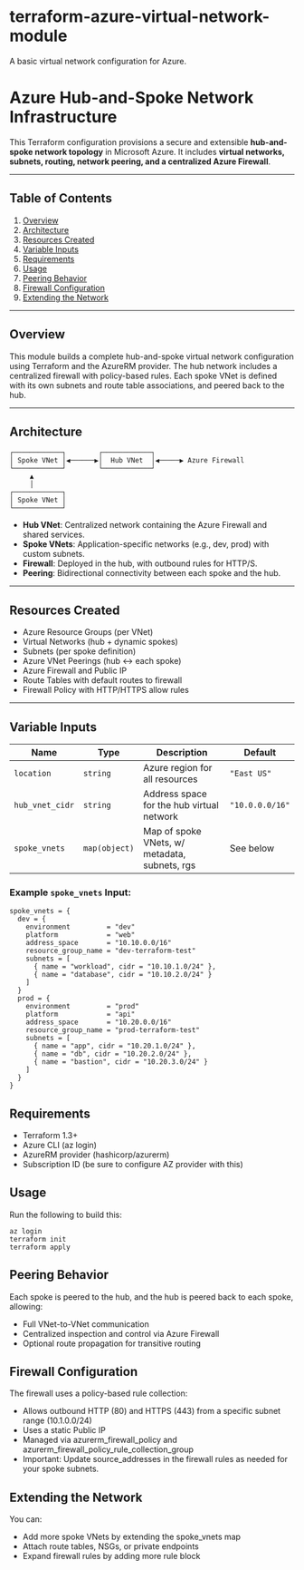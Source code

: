 # terraform-azure-virtual-network-module
A basic virtual network configuration for Azure.



# Azure Hub-and-Spoke Network Infrastructure
This Terraform configuration provisions a secure and extensible 
**hub-and-spoke network topology** in Microsoft Azure. 
It includes **virtual networks, subnets, routing, network peering, and a centralized Azure Firewall**.

---

## Table of Contents

1. [Overview](#overview)  
2. [Architecture](#architecture)  
3. [Resources Created](#resources-created)  
4. [Variable Inputs](#variable-inputs)  
5. [Requirements](#requirements)  
6. [Usage](#usage)  
7. [Peering Behavior](#peering-behavior)  
8. [Firewall Configuration](#firewall-configuration)  
9. [Extending the Network](#extending-the-network)  

---

## Overview

This module builds a complete hub-and-spoke virtual network configuration using 
Terraform and the AzureRM provider. The hub network includes a centralized 
firewall with policy-based rules. Each spoke VNet is defined with its own 
subnets and route table associations, and peered back to the hub.

---

## Architecture
```
┌────────────┐        ┌────────────┐
│ Spoke VNet │◀──────▶│  Hub VNet  │◀─────▶ Azure Firewall
└────────────┘        └────────────┘
     ▲
     │
┌────────────┐
│ Spoke VNet │
└────────────┘

```
- **Hub VNet**: Centralized network containing the Azure Firewall and shared services.
- **Spoke VNets**: Application-specific networks (e.g., dev, prod) with custom subnets.
- **Firewall**: Deployed in the hub, with outbound rules for HTTP/S.
- **Peering**: Bidirectional connectivity between each spoke and the hub.

---

## Resources Created

- Azure Resource Groups (per VNet)
- Virtual Networks (hub + dynamic spokes)
- Subnets (per spoke definition)
- Azure VNet Peerings (hub ↔ each spoke)
- Azure Firewall and Public IP
- Route Tables with default routes to firewall
- Firewall Policy with HTTP/HTTPS allow rules

---

## Variable Inputs

| Name              | Type          | Description                                    | Default         |
|-------------------|---------------|------------------------------------------------|-----------------|
| `location`        | `string`      | Azure region for all resources                 | `"East US"`     |
| `hub_vnet_cidr`   | `string`      | Address space for the hub virtual network      | `"10.0.0.0/16"` |
| `spoke_vnets`     | `map(object)` | Map of spoke VNets, w/ metadata, subnets, rgs  | See below       |

### Example `spoke_vnets` Input:

```hcl
spoke_vnets = {
  dev = {
    environment         = "dev"
    platform            = "web"
    address_space       = "10.10.0.0/16"
    resource_group_name = "dev-terraform-test"
    subnets = [
      { name = "workload", cidr = "10.10.1.0/24" },
      { name = "database", cidr = "10.10.2.0/24" }
    ]
  }
  prod = {
    environment         = "prod"
    platform            = "api"
    address_space       = "10.20.0.0/16"
    resource_group_name = "prod-terraform-test"
    subnets = [
      { name = "app", cidr = "10.20.1.0/24" },
      { name = "db", cidr = "10.20.2.0/24" },
      { name = "bastion", cidr = "10.20.3.0/24" }
    ]
  }
}
```

## Requirements
 - Terraform 1.3+
 - Azure CLI (az login)
 - AzureRM provider (hashicorp/azurerm)
 - Subscription ID (be sure to configure AZ provider with this)

## Usage 
Run the following to build this:
```
az login
terraform init
terraform apply

```


## Peering Behavior
Each spoke is peered to the hub, and the hub is peered back to each spoke, allowing:
 - Full VNet-to-VNet communication
 - Centralized inspection and control via Azure Firewall
 - Optional route propagation for transitive routing


## Firewall Configuration
The firewall uses a policy-based rule collection:

 - Allows outbound HTTP (80) and HTTPS (443) from a specific subnet range (10.1.0.0/24)
 - Uses a static Public IP
 - Managed via azurerm_firewall_policy and azurerm_firewall_policy_rule_collection_group
 - Important: Update source_addresses in the firewall rules as needed for your spoke subnets.


## Extending the Network
You can:

- Add more spoke VNets by extending the spoke_vnets map
- Attach route tables, NSGs, or private endpoints
- Expand firewall rules by adding more rule block


